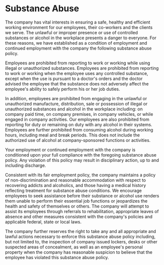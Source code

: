 # Substance Abuse

The company has vital interests in ensuring a safe, healthy and efficient working environment for our employees, their co-workers and the clients we serve. The unlawful or improper presence or use of controlled substances or alcohol in the workplace presents a danger to everyone. For these reasons, we have established as a condition of employment and continued employment with the company the following substance abuse policy.

Employees are prohibited from reporting to work or working while using illegal or unauthorized substances. Employees are prohibited from reporting to work or working when the employee uses any controlled substance, except when the use is pursuant to a doctor's orders and the doctor advised the employee that the substance does not adversely affect the employee's ability to safely perform his or her job duties.

In addition, employees are prohibited from engaging in the unlawful or unauthorized manufacture, distribution, sale or possession of illegal or unauthorized substances and alcohol in the workplace including: on company paid time, on company premises, in company vehicles, or while engaged in company activities. Our employees are also prohibited from reporting for duty or remaining on duty with any alcohol in their systems. Employees are further prohibited from consuming alcohol during working hours, including meal and break periods. This does not include the authorized use of alcohol at company-sponsored functions or activities.

Your employment or continued employment with the company is conditioned upon your full compliance with the foregoing substance abuse policy. Any violation of this policy may result in disciplinary action, up to and including discharge.

Consistent with its fair employment policy, the company maintains a policy of non-discrimination and reasonable accommodation with respect to recovering addicts and alcoholics, and those having a medical history reflecting treatment for substance abuse conditions. We encourage employees to seek assistance before their substance or alcohol use renders them unable to perform their essential job functions or jeopardizes the health and safety of themselves or others. The company will attempt to assist its employees through referrals to rehabilitation, appropriate leaves of absence and other measures consistent with the company's policies and applicable federal, state or local laws.

The company further reserves the right to take any and all appropriate and lawful actions necessary to enforce this substance abuse policy including, but not limited to, the inspection of company issued lockers, desks or other suspected areas of concealment, as well as an employee's personal property when the company has reasonable suspicion to believe that the employee has violated this substance abuse policy.
